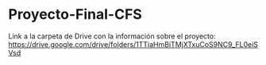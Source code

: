 # Proyecto-Final-CFS
Link a la carpeta de Drive con la información sobre el proyecto:
https://drive.google.com/drive/folders/1TTiaHmBiTMjXTxuCoS9NC9_FL0eiSVsd
